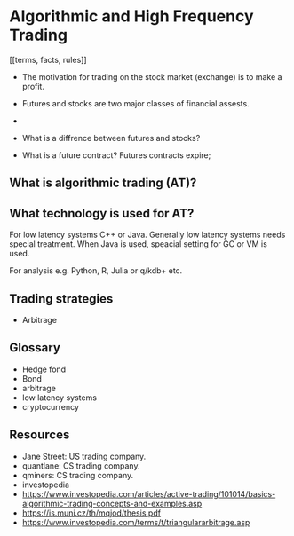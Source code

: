 # Algorithmic and High Frequency Trading

[[terms, facts, rules]]

- The motivation for trading on the stock market (exchange) is to make a profit.

- Futures and stocks are two major classes of financial assests.
- 
- What is a diffrence between futures and stocks?


- What is a future contract?
  Futures contracts expire; 

## What is algorithmic trading (AT)?

## What technology is used for AT?

For low latency systems C++ or Java.
Generally low latency systems needs special treatment.
When Java is used, speacial setting for GC or VM is used.

For analysis e.g. Python, R, Julia or q/kdb+ etc.

## Trading strategies

- Arbitrage

## Glossary

- Hedge fond
- Bond
- arbitrage
- low latency systems
- cryptocurrency

## Resources

- Jane Street: US trading company.
- quantlane: CS trading company. 
- qminers: CS trading company.
- investopedia
- https://www.investopedia.com/articles/active-trading/101014/basics-algorithmic-trading-concepts-and-examples.asp
- https://is.muni.cz/th/mqjod/thesis.pdf
- https://www.investopedia.com/terms/t/triangulararbitrage.asp